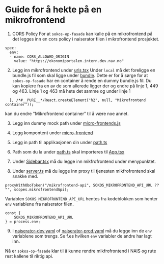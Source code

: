 # Guide for å hekte på en mikrofrontend

1. CORS Policy
   For at `sokos-op-fasade` kan kalle på en mikrofrontend på det legges inn en cors policy i naiserator filen i mikrofrontend prosjektet.

```
spec:
  env:
  - name: CORS_ALLOWED_ORIGIN
    value: "https://okonomiportalen.intern.dev.nav.no"
```

2. Legg inn mikrofrontend under [urls.tsx](src/urls.tsx)
   Under `local` må det foreligge en bundle.js fil som skal ligge under [bundle](mock/bundle).
   Dette er for å sørge for at `sokos-op-fasade` har en container å rende en dummy bundle.js fil.
   Du kan kopiere fra en av de som allerede ligger der og endre på linje 1, 449 og 463. Linje 1 og 463 må hete det samme og under linje 1

```
  }, /*#__PURE__*/React.createElement("h2", null, "Mikrofrontend container"));
```

kan du endre "Mikrofrontend container" til å være noe annet.

3. Legg inn dummy mock path under [micro-frontends.js](mock/micro-frontends.js)

4. Legg kompontent under [micro-frontend](src/micro-frontend)

5. Legg in path til applikasjonen din under [path.ts](src/models/path.ts)

6. Path som du la under [path.ts](src/models/path.tsx) skal importeres til [App.tsx](src/App.tsx)

7. Under [Sidebar.tsx](src/components/sidebar/SideBar.tsx) må du legge inn mikfrofrontend under menypunktet.

8. Under [server.ts](../server/src/server.ts) må du legge inn proxy til tjenesten mikfrofrontend skal snakke med.

```
proxyWithOboToken("/mikrofrontend-api", SOKOS_MIKROFRONTEND_API_URL ?? "", scopes.mikrofrontendApi);
```

Variablen `SOKOS_MIKROFRONTEND_API_URL` hentes fra kodeblokken som henter `env` variablene fra naiserator filen.

```
const {
    SOKOS_MIKROFRONTEND_API_URL
} = process.env;
```

9. I [naiserator-dev.yaml](../.nais/naiserator-dev.yaml) of [naiserator-prod.yaml](../.nais/naiserator-prod.yaml) må du legge inn de `env` variablene som trengs. Se f.es hvilken `env` variabler de andre har lagt inn.

Nå er `sokos-op-fasade` klar til å kunne rendre mikfrofrontend i NAIS og rute rest kallene til riktig api.
